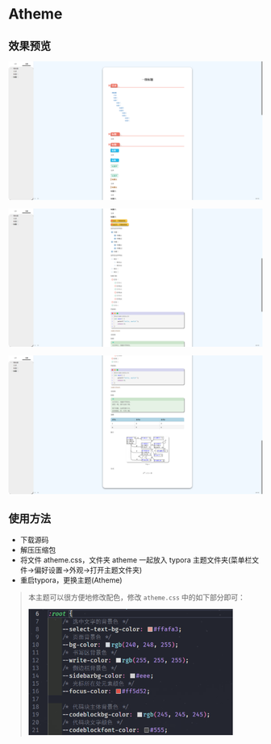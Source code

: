 # Atheme

## 效果预览

![image-20240105093307094](./assets/image-20240105093307094.png)

![image-20240105093312558](./assets/image-20240105093312558.png)

![image-20240105093316576](./assets/image-20240105093316576.png)

## 使用方法

- 下载源码
- 解压压缩包
- 将文件 atheme.css，文件夹 atheme 一起放入 typora 主题文件夹(菜单栏文件->偏好设置->外观->打开主题文件夹)
- 重启typora，更换主题(Atheme)

> 本主题可以很方便地修改配色，修改 `atheme.css` 中的如下部分即可：
>
> <img src="./assets/image-20240104125715422.png" alt="image-20240104125715422" style="zoom: 67%;" />

